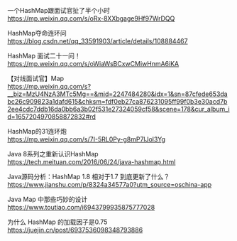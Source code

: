 一个HashMap跟面试官扯了半个小时  
https://mp.weixin.qq.com/s/oRx-8XXbgage9Hf97WrDQQ
  
HashMap夺命连环问  
https://blog.csdn.net/qq_33591903/article/details/108884467
  
HashMap 面试二十一问！  
https://mp.weixin.qq.com/s/oWiaWsBCxwCMiwHnmA6iKA
  
【对线面试官】Map  
https://mp.weixin.qq.com/s?__biz=MzU4NzA3MTc5Mg==&mid=2247484280&idx=1&sn=87cfede653dabc26c909823a1dafd615&chksm=fdf0eb27ca876231095ff99f0b3e30acd7b2ee4cdc7ddb16da0bb6a3b02f531e27324059cf58&scene=178&cur_album_id=1657204970858872832#rd
  
HashMap的31连环炮  
https://mp.weixin.qq.com/s/7I-5RL0Py-g8mP7lJol3Yg
  
Java 8系列之重新认识HashMap  
https://tech.meituan.com/2016/06/24/java-hashmap.html
  
Java源码分析：HashMap 1.8 相对于1.7 到底更新了什么？  
https://www.jianshu.com/p/8324a34577a0?utm_source=oschina-app
  
Java Map 中那些巧妙的设计  
https://www.toutiao.com/i6943799935875777028
  
为什么 HashMap 的加载因子是0.75  
https://juejin.cn/post/6937536098348793886
  